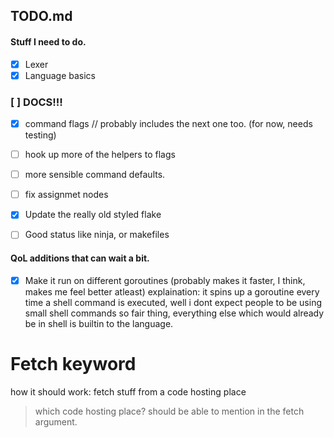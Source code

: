 ## TODO.md

#### Stuff I need to do.  

- [x] Lexer 
- [x] Language basics 
### [ ] DOCS!!!
- [x] command flags // probably includes the next one too. (for now, needs testing) 
- [ ] hook up more of the helpers to flags 
- [ ] more sensible command defaults.
- [ ] fix assignmet nodes 
- [x] Update the really old styled flake
- [ ] Good status like ninja, or makefiles 


#### QoL additions that can wait a bit. 

- [x] Make it run on different goroutines (probably makes it faster, I think, makes me feel better atleast) 
explaination: 
    it spins up a goroutine every time a shell command is executed, well i dont expect people to be using
    small shell commands so fair thing, everything else which would already be in shell is builtin
    to the language.

# Fetch keyword 
how it should work: 
    fetch stuff from a code hosting place 

> which code hosting place? 
> should be able to mention in the fetch argument. 


